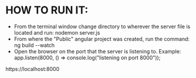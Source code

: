 # HOW TO RUN IT:
* From the terminal window change directory to wherever the server file is located and run: nodemon server.js
* From where the "Public" angular project was created, run the command: ng build --watch
* Open the browser on the  port  that the server is listening to. Example:
app.listen(8000, () => console.log("listening on port 8000"));
 
https://localhost:8000


